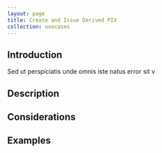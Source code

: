 ```yaml
---
layout: page
title: Create and Issue Derived PIV
collection: usecases
---
```


## Introduction

Sed ut perspiciatis unde omnis iste natus error sit v

## Description

## Considerations

## Examples
